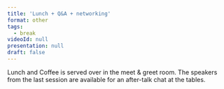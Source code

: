 ```yaml
---
title: 'Lunch + Q&A + networking'
format: other
tags:
  - break
videoId: null
presentation: null
draft: false
---
```

Lunch and Coffee is served over in the meet & greet room. The speakers from the last session are available for an after-talk chat at the tables.
